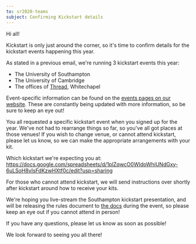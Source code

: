 ```yaml
---
to: sr2020-teams
subject: Confirming Kickstart details
---
```


Hi all!

Kickstart is only just around the corner, so it's time to confirm details for the kickstart events happening this year.

As stated in a previous email, we're running 3 kickstart events this year:

- The University of Southampton
- The University of Cambridge
- The offices of [Thread](https://www.thread.com/), Whitechapel

Event-specific information can be found on the [events pages on our website](https://studentrobotics.org/events/). These are constantly being updated with more information, so be sure to keep an eye out!

You all requested a specific kickstart event when you signed up for the year. We've not had to rearrange things so far, so you've all got places at those venues! If you wish to change venue, or cannot attend kickstart, please let us know, so we can make the appropriate arrangements with your kit.

Which kickstart we're expecting you at: https://docs.google.com/spreadsheets/d/1plZqwcO0WIdoWhiUNdGxy-6uLSoH8vIsFdKzwHXtf0c/edit?usp=sharing

For those who cannot attend kickstart, we will send instructions over shortly after kickstart around how to receive your kits.

We're hoping you live-stream the Southampton kickstart presentation, and will be releasing the rules document to [the docs](https://studentrobotics.org/docs/rules/) during the event, so please keep an eye out if you cannot attend in person!

If you have any questions, please let us know as soon as possible!

We look forward to seeing you all there!
